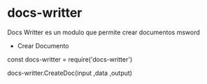 # docs-writter


Docs Writter es un modulo que permite crear documentos msword

  * Crear Documento
  
  const docs-writter = require('docs-writter')
  
  docs-writter.CreateDoc(input ,data ,output)
